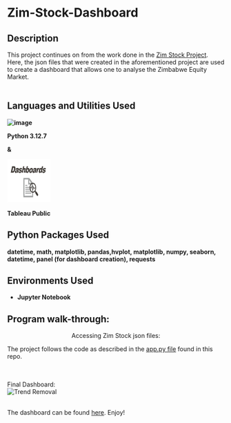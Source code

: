 # Zim-Stock-Dashboard

<h2>Description</h2>

</b> This project continues on from the work done in the [Zim Stock Project](https://github.com/Teekaynium/ZimStock-Project.git).
Here, the json files that were created in the aforementioned project are used to create a dashboard that allows one to analyse the Zimbabwe Equity Market.  
<br />
<h2>Languages and Utilities Used</h2>


<b>![image](https://github.com/user-attachments/assets/da230f44-a9fd-4bc7-b31a-c7c17053d2ea) 

Python 3.12.7 

& 


<img width="100" height="100" src="https://github.com/eritz1002/Tableau-Thumbnail/blob/main/DB2.png" alt="Ploomber Logo">

Tableau Public

</b>
  <h2>Python Packages Used</h2>
  <b>datetime, math, matplotlib, pandas,hvplot, matplotlib, numpy, seaborn, datetime, panel (for dashboard creation), requests
</b>

<h2>Environments Used </h2>

- <b>Jupyter Notebook</b>

<h2>Program walk-through:</h2>

<p align="center">
Accessing Zim Stock json files: <br/>
  
</b> The project follows the code as described in the [app.py file](https://raw.githubusercontent.com/Teekaynium/Zim-Stock-Dashboard/refs/heads/main/app.py) found in this repo.</b>

<br />
<br />
Final Dashboard:  <br/>
<img src="https://i.imgur.com/HdFYskc.png" height="80%" width="80%" alt="Trend Removal"/>
<br />
<br /> 

</b> The dashboard can be found [here](https://public.tableau.com/shared/56CDN9NSY?:display_count=n&:origin=viz_share_link). Enjoy! 
</b> 

<!--
 ```diff
- text in red
+ text in green
! text in orange
# text in gray
@@ text in purple (and bold)@@
```
--!>
